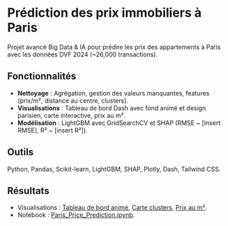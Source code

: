 # Prédiction des prix immobiliers à Paris
Projet avancé Big Data & IA pour prédire les prix des appartements à Paris avec les données DVF 2024 (~26,000 transactions).

## Fonctionnalités
- **Nettoyage** : Agrégation, gestion des valeurs manquantes, features (prix/m², distance au centre, clusters).
- **Visualisations** : Tableau de bord Dash avec fond animé et design parisien, carte interactive, prix au m².
- **Modélisation** : LightGBM avec GridSearchCV et SHAP (RMSE ~ [insert RMSE], R² ~ [insert R²]).

## Outils
Python, Pandas, Scikit-learn, LightGBM, SHAP, Plotly, Dash, Tailwind CSS.

## Résultats
- Visualisations : [Tableau de bord animé](dashboard.py), [Carte clusters](map_clusters.html), [Prix au m²](boxplot_price_per_m2.png).
- Notebook : [Paris_Price_Prediction.ipynb](Paris_Price_Prediction.ipynb).

